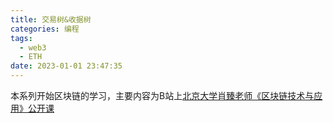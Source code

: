 ```yaml
---
title: 交易树&收据树
categories: 编程
tags:
  - web3
  - ETH
date: 2023-01-01 23:47:35
---
```


本系列开始区块链的学习，主要内容为B站上[北京大学肖臻老师《区块链技术与应用》公开课](https://www.bilibili.com/video/BV1Vt411X7JF?p=1&vd_source=22653c02dfbe0c9c7bb4a200eb87fe4e)
